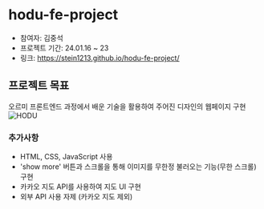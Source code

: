 # hodu-fe-project

* 참여자: 김중석
* 프로젝트 기간: 24.01.16 ~ 23
* 링크: https://stein1213.github.io/hodu-fe-project/

## 프로젝트 목표
오르미 프론트엔드 과정에서 배운 기술을 활용하여 주어진 디자인의 웹페이지 구현
![HODU](https://github.com/stein1213/hodu-fe-project/assets/155411194/627c821b-64f1-4057-9a62-5b10c690c37b)
  ### 추가사항
  * HTML, CSS, JavaScript 사용
  * 'show more' 버튼과 스크롤을 통해 이미지를 무한정 불러오는 기능(무한 스크롤) 구현
  * 카카오 지도 API를 사용하여 지도 UI 구현
  * 외부 API 사용 자제 (카카오 지도 제외)

    
